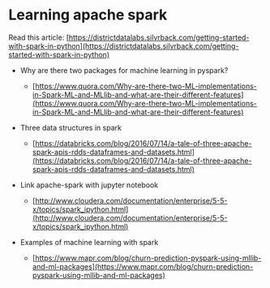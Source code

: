# Learning apache spark

Read this article: [https://districtdatalabs.silvrback.com/getting-started-with-spark-in-python](https://districtdatalabs.silvrback.com/getting-started-with-spark-in-python)


* Why are there two packages for machine learning in pyspark?
  + [https://www.quora.com/Why-are-there-two-ML-implementations-in-Spark-ML-and-MLlib-and-what-are-their-different-features](https://www.quora.com/Why-are-there-two-ML-implementations-in-Spark-ML-and-MLlib-and-what-are-their-different-features)
  
* Three data structures in spark
  + [https://databricks.com/blog/2016/07/14/a-tale-of-three-apache-spark-apis-rdds-dataframes-and-datasets.html](https://databricks.com/blog/2016/07/14/a-tale-of-three-apache-spark-apis-rdds-dataframes-and-datasets.html)
  
* Link apache-spark with jupyter notebook
  + [http://www.cloudera.com/documentation/enterprise/5-5-x/topics/spark_ipython.html](http://www.cloudera.com/documentation/enterprise/5-5-x/topics/spark_ipython.html)


* Examples of machine learning with spark
  + [https://www.mapr.com/blog/churn-prediction-pyspark-using-mllib-and-ml-packages](https://www.mapr.com/blog/churn-prediction-pyspark-using-mllib-and-ml-packages)
